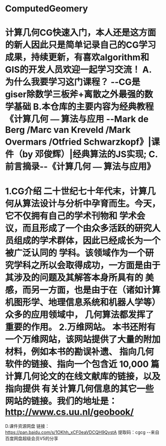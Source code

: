 # ComputedGeomery
计算几何CG快速入门，本人还是这方面的新人因此只是简单记录自己的CG学习成果，持续更新，有喜欢algorithm和GIS的开发人员欢迎一起学习交流！
A.为什么我要学习这门课程？
--CG是giser除数学三板斧+离散之外最强的数学基础
B.本仓库的主要内容为经典教程《计算几何 ⎯⎯ 算法与应用 --Mark de Berg /Marc van Kreveld /Mark Overmars /Otfried Schwarzkopf》|课件（by 邓俊辉）|经典算法的JS实现;
C.**前言摘录**--《计算几何 ⎯⎯ 算法与应用》
=================================================================================
1.CG介绍
二十世纪七十年代末，计算几何从算法设计与分析中孕育而生。今天，它不仅拥有自己的学术刊物和
学术会议，而且形成了一个由众多活跃的研究人员组成的学术群体，因此已经成长为一个被广泛认同的
学科。该领域作为一个研究学科之所以会取得成功，一方面是由于其涉及的问题及其解答本身所具有的
美感，而另一方面，也是由于在（诸如计算机图形学、地理信息系统和机器人学等）众多的应用领域中，
几何算法都发挥了重要的作用。
2.万维网站。
本书还附有一个万维网站，该网站提供了大量的附加材料，例如本书的勘误补遗、
指向几何软件的链接、指向一个包含近 10,000 篇计算几何论文的在线文献库的链接，以及指向提供
有关计算几何信息的其它一些网站的链接。我们的地址是：
http://www.cs.uu.nl/geobook/ 
==================================================================================
D.课件资源网盘
链接：https://pan.baidu.com/s/1OKhh_xCF0eaVDCQH9QystA 
提取码：cgcg 
--来自百度网盘超级会员V5的分享
